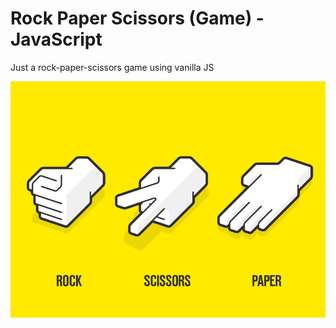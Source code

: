 # Rock Paper Scissors (Game) - JavaScript
Just a rock-paper-scissors game using vanilla JS

![Rock Paper Scissors image](https://github.com/AlberErre/rock-paper-scissors-game-js/blob/master/rock_paper_scissors.png)
